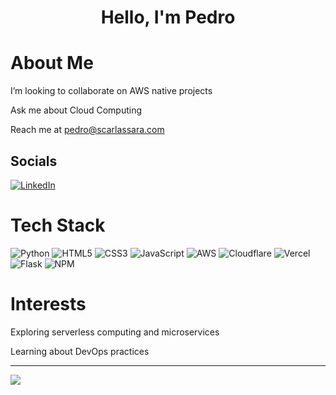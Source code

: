 <h1 align="center">Hello, I'm Pedro</h1>

# About Me

I’m looking to collaborate on AWS native projects

Ask me about Cloud Computing

Reach me at pedro@scarlassara.com

## Socials
[![LinkedIn](https://img.shields.io/badge/LinkedIn-%230077B5.svg?logo=linkedin&logoColor=white)](https://www.linkedin.com/in/pedro-scarlassara-5880b6367/) 

# Tech Stack
![Python](https://img.shields.io/badge/python-3670A0?style=for-the-badge&logo=python&logoColor=ffdd54) ![HTML5](https://img.shields.io/badge/html5-%23E34F26.svg?style=for-the-badge&logo=html5&logoColor=white) ![CSS3](https://img.shields.io/badge/css3-%231572B6.svg?style=for-the-badge&logo=css3&logoColor=white) ![JavaScript](https://img.shields.io/badge/javascript-%23323330.svg?style=for-the-badge&logo=javascript&logoColor=%23F7DF1E) ![AWS](https://img.shields.io/badge/AWS-%23FF9900.svg?style=for-the-badge&logo=amazon-aws&logoColor=white) ![Cloudflare](https://img.shields.io/badge/Cloudflare-F38020?style=for-the-badge&logo=Cloudflare&logoColor=white) ![Vercel](https://img.shields.io/badge/vercel-%23000000.svg?style=for-the-badge&logo=vercel&logoColor=white) ![Flask](https://img.shields.io/badge/flask-%23000.svg?style=for-the-badge&logo=flask&logoColor=white) ![NPM](https://img.shields.io/badge/NPM-%23000000.svg?style=for-the-badge&logo=npm&logoColor=white)

# Interests

Exploring serverless computing and microservices

Learning about DevOps practices

---
[![](https://visitcount.itsvg.in/api?id=pedrogscarlassara&icon=0&color=0)](https://visitcount.itsvg.in)
